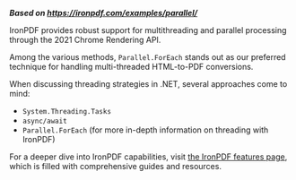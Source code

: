 ***Based on <https://ironpdf.com/examples/parallel/>***

IronPDF provides robust support for multithreading and parallel processing through the 2021 Chrome Rendering API.

Among the various methods, `Parallel.ForEach` stands out as our preferred technique for handling multi-threaded HTML-to-PDF conversions.

When discussing threading strategies in .NET, several approaches come to mind:

- `System.Threading.Tasks`
- `async/await`
- `Parallel.ForEach` (for more in-depth information on threading with IronPDF)

For a deeper dive into IronPDF capabilities, visit [the IronPDF features page](https://ironpdf.com/features/overview/), which is filled with comprehensive guides and resources.